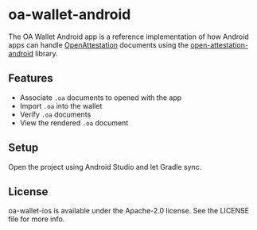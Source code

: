 # oa-wallet-android
The OA Wallet Android app is a reference implementation of how Android apps can handle [OpenAttestation](https://www.openattestation.com/) documents using the [open-attestation-android](https://github.com/Open-Attestation/open-attestation-android) library.

## Features

- Associate `.oa` documents to opened with the app
- Import `.oa` into the wallet
- Verify `.oa` documents
- View the rendered `.oa` document


## Setup

Open the project using Android Studio and let Gradle sync.

## License

oa-wallet-ios is available under the Apache-2.0 license. See the LICENSE file for more info.